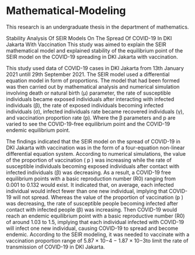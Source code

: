 # Mathematical-Modeling
This research is an undergraduate thesis in the department of mathematics.

Stability Analysis Of SEIR Models On The Spread Of COVID-19 In DKI Jakarta With Vaccination
This study was aimed to explain the SEIR mathematical model and explained
stability of the equilibrium point of the SEIR model on the COVID-19 spreading in
DKI Jakarta with vaccination.

This study used data of COVID-19 cases in DKI Jakarta from 13th January
2021 untill 29th September 2021. The SEIR model used a differential equation
model in form of proportions. The model that had been formed was then carried out
by mathematical analysis and numerical simulation involving death or natural birth
(μ) parameter, the rate of susceptible individuals became exposed individuals after
interacting with infected individuals (β), the rate of exposed individuals becoming
infected individuals (σ), infected individuals rate became recovered individuals (γ),
and vaccination proportion rate (p). Where the β parameters and p are varied to
see the COVID-19-free equilibrium point and the COVID-19 endemic equilibrium
point.

The findings indicated that the SEIR model on the spread of COVID-19 in DKI
Jakarta with vaccination was in the form of a four-equation non-linear differential
equation system. According to numerical simulations, the value of the proportion
of vaccination ( p ) was increasing while the rate of susceptible individuals
becoming exposed individuals after contact with infected individuals (β) was
decreasing. As a result, a COVID-19 free equilibrium points with a basic
reproduction number (R0) ranging from 0.001 to 0.132 would exist. It indicated
that, on average, each infected individual would infect fewer than one new
individual, implying that COVID-19 will not spread. Whereas the value of the
proportion of vaccination (p ) was decreasing, the rate of susceptible people
becoming infected after contact with infected people (β) was increasing. Then
COVID-19 would reach an endemic equilibrium point with a basic reproductive
number (R0) of around 1.03 to 1.5, implying that each individual infected with
COVID-19 will infect one new individual, causing COVID-19 to spread and
become endemic. According to the SEIR modeling, it was needed to vaccinate with
a vaccination proportion range of 5.87 × 10−4 − 1.87 × 10−3to limit the rate of
transmission of COVID-19 in DKI Jakarta.
